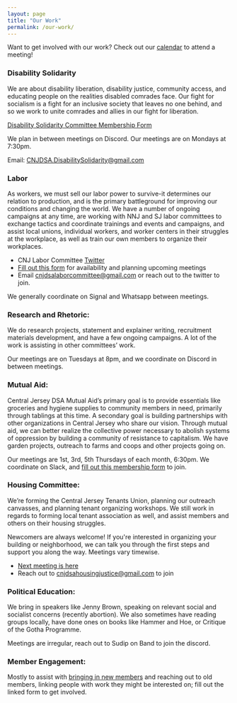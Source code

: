 ```yaml
---
layout: page
title: "Our Work"
permalink: /our-work/
---
```


Want to get involved with our work? Check out our [calendar](../calendar) to attend a meeting!

### Disability Solidarity

We are about disability liberation, disability justice, community access, and educating people on the realities disabled comrades face. Our fight for socialism is a fight for an inclusive society that leaves no one behind, and so we work to unite comrades and allies in our fight for liberation.

[Disability Solidarity Committee Membership Form](https://forms.gle/ZohKbA6rx166DisM7)

 We plan in between meetings on Discord. Our meetings are on Mondays at 7:30pm.

Email: [CNJDSA.DisabilitySolidarity@gmail.com](mailto:CNJDSA.DisabilitySolidarity@gmail.com)

### Labor

As workers, we must sell our labor power to survive-it determines our relation to production, and is the primary battleground for improving our conditions and changing the world. We have a number of ongoing campaigns at any time, are working with NNJ and SJ labor committees to exchange tactics and coordinate trainings and events and campaigns, and assist local unions, individual workers, and worker centers in their struggles at the workplace, as well as train our own members to organize their workplaces.

* CNJ Labor Committee [Twitter](https://twitter.com/CNJDSALabor)
* [Fill out this form](https://docs.google.com/forms/d/1zP4rgSRnYmxxhYlC7GgVKmVsdr55xRTKTHqKlFNyitU/edit?ts=62f097f2) for availability and planning upcoming meetings
* Email [cnjdsalaborcommittee@gmail.com](mailto:cnjdsalaborcommittee@gmail.com) or reach out to the twitter to join. 

We generally coordinate on Signal and Whatsapp between meetings.

### Research and Rhetoric:

We do research projects, statement and explainer writing, recruitment materials development, and have a few ongoing campaigns. A lot of the work is assisting in other committees’ work.

Our meetings are on Tuesdays at 8pm, and we coordinate on Discord in between meetings.

### Mutual Aid:

Central Jersey DSA Mutual Aid’s primary goal is to provide essentials like groceries and hygiene supplies to community members in need, primarily through tablings at this time. A secondary goal is building partnerships with other organizations in Central Jersey who share our vision. Through mutual aid, we can better realize the collective power necessary to abolish systems of oppression by building a community of resistance to capitalism. We have garden projects, outreach to farms and coops and other projects going on.

Our meetings are 1st, 3rd, 5th Thursdays of each month, 6:30pm. We coordinate on Slack, and [fill out this membership form](https://docs.google.com/forms/d/e/1FAIpQLScH7zIDOVdywWr5a-Fm7jLuO7cswtEPv_lXcPYFu5F-CGLhgg/viewform) to join.

### Housing Committee:

We’re forming the Central Jersey Tenants Union, planning our outreach canvasses, and planning tenant organizing workshops. We still work in regards to forming local tenant association as well, and assist members and others on their housing struggles.

Newcomers are always welcome! If you're interested in organizing your building or neighborhood, we can talk you through the first steps and support you along the way. Meetings vary timewise. 
* [Next meeting is here](https://actionnetwork.org/events/central-jersey-dsa-housing-justice-meeting-37)
* Reach out to [cnjdsahousingjustice@gmail.com](mailto:cnjdsahousingjustice@gmail.com) to join

### Political Education:

We bring in speakers like Jenny Brown, speaking on relevant social and socialist concerns (recently abortion). We also sometimes have reading groups locally, have done ones on books like Hammer and Hoe, or Critique of the Gotha Programme. 

Meetings are irregular, reach out to Sudip on Band to join the discord.

### Member Engagement:

Mostly to assist with [bringing in new members](https://docs.google.com/forms/d/e/1FAIpQLSc4EdUDVQXpPDyqK_ty3ISsP46wONWmwoYkbbXu2sRQhIwG7g/viewform?link_id=3&can_id=9da1b73ffca58415f5b5ff4dbadde8d7&source=email-central-jersey-dsas-weekly-specter-16&email_referrer=email_1638903&email_subject=central-jersey-dsas-weekly-specter_) and reaching out to old members, linking people with work they might be interested on; fill out the linked form to get involved.
